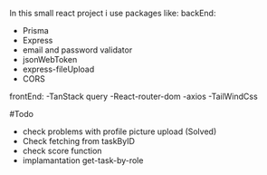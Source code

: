 In this small react project i use packages like:
backEnd: 
- Prisma
- Express
- email and password validator
- jsonWebToken
- express-fileUpload 
- CORS

frontEnd:
-TanStack query
-React-router-dom
-axios
-TailWindCss

#Todo
- check problems with profile picture upload (Solved)
- Check fetching from taskByID
- check score function
- implamantation get-task-by-role
